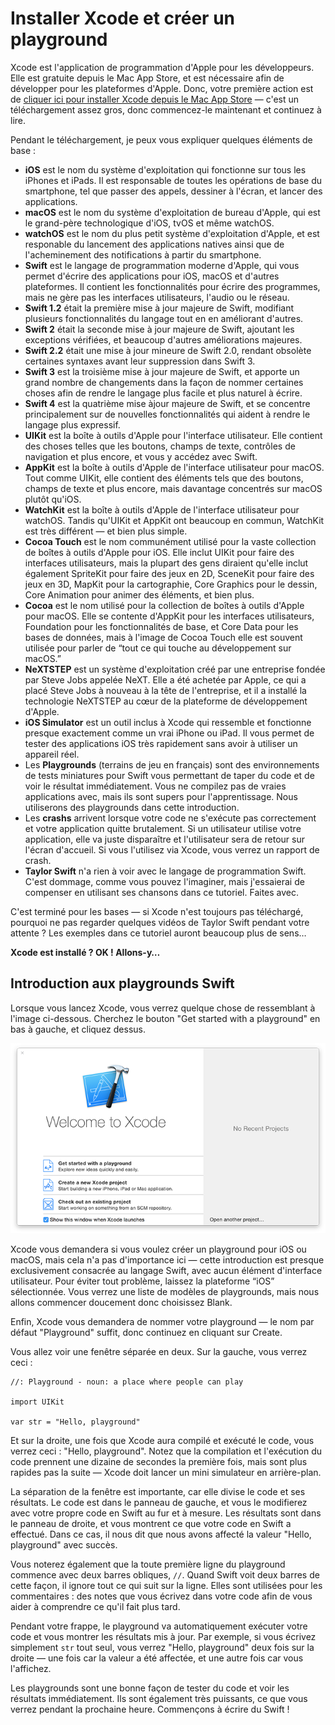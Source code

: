 # Installer Xcode et créer un playground

Xcode est l'application de programmation d'Apple pour les développeurs. Elle est gratuite depuis le Mac App Store, et est nécessaire afin de développer pour les plateformes d'Apple. Donc, votre première action est de [cliquer ici pour installer Xcode depuis le Mac App  Store](https://itunes.apple.com/us/app/xcode/id497799835?mt=12&at=10l8cn&ct=hws) — c'est un téléchargement assez gros, donc commencez-le maintenant et continuez à lire.

Pendant le téléchargement, je peux vous expliquer quelques éléments de base :

- **iOS** est le nom du système d'exploitation qui fonctionne sur tous les iPhones et iPads. Il est responsable de toutes les opérations de base du smartphone, tel que passer des appels, dessiner à l'écran, et lancer des applications.
- **macOS** est le nom du système d'exploitation de bureau d'Apple, qui est le grand-père technologique d'iOS, tvOS et même watchOS.
- **watchOS** est le nom du plus petit système d'exploitation d'Apple, et est responable du lancement des applications natives ainsi que de l'acheminement des notifications à partir du smartphone.
- **Swift** est le langage de programmation moderne d'Apple, qui vous permet d'écrire des applications pour iOS, macOS et d'autres plateformes. Il contient les fonctionnalités pour écrire des programmes, mais ne gère pas les interfaces utilisateurs, l'audio ou le réseau.
- **Swift 1.2** était la première mise à jour majeure de Swift, modifiant plusieurs fonctionnalités du langage tout en en améliorant d'autres.
- **Swift 2** était la seconde mise à jour majeure de Swift, ajoutant les exceptions vérifiées, et beaucoup d'autres améliorations majeures.
- **Swift 2.2** était une mise à jour mineure de Swift 2.0, rendant obsolète certaines syntaxes avant leur suppression dans Swift 3.
- **Swift 3** est la troisième mise à jour majeure de Swift, et apporte un grand nombre de changements dans la façon de nommer certaines choses afin de rendre le langage plus facile et plus naturel à écrire.
- **Swift 4** est la quatrième mise àjour majeure de Swift, et se concentre principalement sur de nouvelles fonctionnalités qui aident à rendre le langage plus expressif.
- **UIKit** est la boîte à outils d'Apple pour l'interface utilisateur. Elle contient des choses telles que les boutons, champs de texte, contrôles de navigation et plus encore, et vous y accédez avec Swift.
- **AppKit** est la boîte à outils d'Apple de l'interface utilisateur pour macOS. Tout comme UIKit, elle contient des éléments tels que des boutons, champs de texte et plus encore, mais davantage concentrés sur macOS plutôt qu'iOS.
- **WatchKit** est la boîte à outils d'Apple de l'interface utilisateur pour watchOS. Tandis qu'UIKit et AppKit ont beaucoup en commun, WatchKit est très différent — et bien plus simple.
- **Cocoa Touch** est le nom communément utilisé pour la vaste collection de boîtes à outils d'Apple pour iOS. Elle inclut UIKit pour faire des interfaces utilisateurs, mais la plupart des gens diraient qu'elle inclut également SpriteKit pour faire des jeux en 2D, SceneKit pour faire des jeux en 3D, MapKit pour la cartographie, Core Graphics pour le dessin, Core Animation pour animer des éléments, et bien plus.
- **Cocoa** est le nom utilisé pour la collection de boîtes à outils d'Apple pour macOS. Elle se contente d'AppKit pour les interfaces utilisateurs, Foundation pour les fonctionnalités de base, et Core Data pour les bases de données, mais à l'image de Cocoa Touch elle est souvent utilisée pour parler de “tout ce qui touche au développement sur macOS.”
- **NeXTSTEP** est un système d'exploitation créé par une entreprise fondée par Steve Jobs appelée NeXT. Elle a été achetée par Apple, ce qui a placé Steve Jobs à nouveau à la tête de l'entreprise, et il a installé la technologie NeXTSTEP au cœur de la plateforme de développement d'Apple.
- **iOS Simulator** est un outil inclus à Xcode qui ressemble et fonctionne presque exactement comme un vrai iPhone ou iPad. Il vous permet de tester des applications iOS très rapidement sans avoir à utiliser un appareil réel.
- Les **Playgrounds** (terrains de jeu en français) sont des environnements de tests miniatures pour Swift vous permettant de taper du code et de voir le résultat immédiatement. Vous ne compilez pas de vraies applications avec, mais ils sont supers pour l'apprentissage. Nous utiliserons des playgrounds dans cette introduction.
- Les **crashs** arrivent lorsque votre code ne s'exécute pas correctement et votre application quitte brutalement. Si un utilisateur utilise votre application, elle va juste disparaître et l'utilisateur sera de retour sur l'écran d'accueil. Si vous l'utilisez via Xcode, vous verrez un rapport de crash.
- **Taylor Swift** n'a rien à voir avec le langage de programmation Swift. C'est dommage, comme vous pouvez l'imaginer, mais j'essaierai de compenser en utilisant ses chansons dans ce tutoriel. Faites avec.

C'est terminé pour les bases — si Xcode n'est toujours pas téléchargé, pourquoi ne pas regarder quelques vidéos de Taylor Swift pendant votre attente ? Les exemples dans ce tutoriel auront beaucoup plus de sens…

**Xcode est installé ? OK ! Allons-y…**

## Introduction aux playgrounds Swift

Lorsque vous lancez Xcode, vous verrez quelque chose de ressemblant à l'image ci-dessous. Cherchez le bouton "Get started with a playground" en bas à gauche, et cliquez dessus.

![Lorsque vous lancez Xcode, il vous sera demandé quel genre de projet vous voulez faire. Merci de choisir Get Started with a Playground.](0-1.png)

Xcode vous demandera si vous voulez créer un playground pour iOS ou macOS, mais cela n'a pas d'importance ici — cette introduction est presque exclusivement consacrée au langage Swift, avec aucun élément d'interface utilisateur. Pour éviter tout problème, laissez la plateforme “iOS” sélectionnée. Vous verrez une liste de modèles de playgrounds, mais nous allons commencer doucement donc choisissez Blank.

Enfin, Xcode vous demandera de nommer votre playground — le nom par défaut "Playground" suffit, donc continuez en cliquant sur Create.

Vous allez voir une fenêtre séparée en deux. Sur la gauche, vous verrez ceci :

    //: Playground - noun: a place where people can play

    import UIKit

    var str = "Hello, playground"

Et sur la droite, une fois que Xcode aura compilé et exécuté le code, vous verrez ceci : "Hello, playground". Notez que la compilation et l'exécution du code prennent une dizaine de secondes la première fois, mais sont plus rapides pas la suite — Xcode doit lancer un mini simulateur en arrière-plan.

La séparation de la fenêtre est importante, car elle divise le code et ses résultats. Le code est dans le panneau de gauche, et vous le modifierez avec votre propre code en Swift au fur et à mesure. Les résultats sont dans le panneau de droite, et vous montrent ce que votre code en Swift a effectué. Dans ce cas, il nous dit que nous avons affecté la valeur "Hello, playground" avec succès.

Vous noterez également que la toute première ligne du playground commence avec deux barres obliques, `//`. Quand Swift voit deux barres de cette façon, il ignore tout ce qui suit sur la ligne. Elles sont utilisées pour les commentaires : des notes que vous écrivez dans votre code afin de vous aider à comprendre ce qu'il fait plus tard.

Pendant votre frappe, le playground va automatiquement exécuter votre code et vous montrer les résultats mis à jour. Par exemple, si vous écrivez simplement `str` tout seul, vous verrez "Hello, playground" deux fois sur la droite — une fois car la valeur a été affectée, et une autre fois car vous l'affichez.

Les playgrounds sont une bonne façon de tester du code et voir les résultats immédiatement. Ils sont également très puissants, ce que vous verrez pendant la prochaine heure. Commençons à écrire du Swift !
